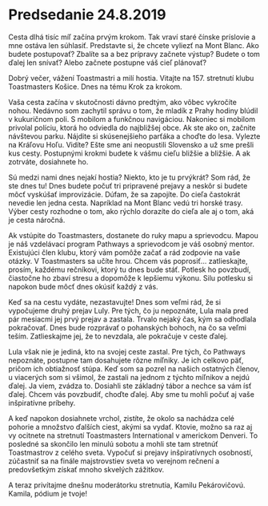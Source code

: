 # Predsedanie 24.8.2019
Cesta dlhá tisíc míľ začína prvým krokom. Tak vraví staré čínske príslovie a mne ostáva len súhlasiť. Predstavte si, že chcete vyliezť na Mont Blanc. Ako budete postupovať? Zbalíte sa a bez prípravy začnete výstup? Budete o tom ďalej len snívať? Alebo začnete postupne váš cieľ plánovať?

Dobrý večer, vážení Toastmastri a milí hostia. Vitajte na 157. stretnutí klubu Toastmasters Košice. Dnes na tému Krok za krokom.

Vaša cesta začína v skutočnosti dávno predtým, ako vôbec vykročíte nohou. Nedávno som zachytil správu o tom, že mladík z Prahy hodiny blúdil v kukuričnom poli. S mobilom a funkčnou navigáciou. Nakoniec si mobilom privolal políciu, ktorá ho odviedla do najbližšej obce. Ak ste ako on, začnite návštevou parku. Nájdite si skúsenejšieho parťáka a choďte do lesa. Vylezte na Kráľovu Hoľu. Vidíte? Ešte sme ani neopustili Slovensko a už sme prešli kus cesty. Postupnými krokmi budete k vášmu cieľu bližšie a bližšie. A ak zotrváte, dosiahnete ho.

Sú medzi nami dnes nejakí hostia? Niekto, kto je tu prvýkrát? Som rád, že ste dnes tu! Dnes budete počuť tri pripravené prejavy a neskôr si budete môcť vyskúšať improvizácie. Dúfam, že sa zapojíte. Do cieľa častokrát nevedie len jedna cesta. Napríklad na Mont Blanc vedú tri horské trasy. Výber cesty rozhodne o tom, ako rýchlo dorazíte do cieľa ale aj o tom, aká je cesta náročná.

Ak vstúpite do Toastmasters, dostanete do ruky mapu a sprievodcu. Mapou je náš vzdelávací program Pathways a sprievodcom je váš osobný mentor. Existujúci člen klubu, ktorý vám pomôže začať a rád zodpovie na vaše otázky. V Toastmasters sa učíte hrou. Chcem vás poprosiť... zatlieskajte, prosím, každému rečníkovi, ktorý tu dnes bude stáť. Potlesk ho povzbudí, čiastočne ho zbaví stresu a dopomôže k lepšiemu výkonu. Silu potlesku si napokon bude môcť dnes okúsiť každý z vás.

Keď sa na cestu vydáte, nezastavujte! Dnes som veľmi rád, že si vypočujeme druhý prejav Luly. Pre tých, čo ju nepoznáte, Lula mala pred pár mesiacmi jej prvý prejav a zastala. Trvalo nejaký čas, kým sa odhodlala pokračovať. Dnes bude rozprávať o pohanských bohoch, na čo sa veľmi teším. Zatlieskajme jej, že to nevzdala, ale pokračuje v ceste ďalej.

Lula však nie je jediná, kto na svojej ceste zastal. Pre tých, čo Pathways nepoznáte, postupne tam dosahujete rôzne míľniky. Je ich celkovo päť, pričom ich obtiažnosť stúpa. Keď som sa pozrel na našich ostatných členov, u viacerých som si všimol, že zastali na jednom z týchto míľnikov a nejdú ďalej. Ja viem, zvádza to. Dosiahli ste základný tábor a nechce sa vám ísť ďalej. Chcem vás povzbudiť, choďte ďalej. Aby sme tu mohli počuť aj vaše inšpiratívne príbehy.

A keď napokon dosiahnete vrchol, zistíte, že okolo sa nachádza celé pohorie a množstvo ďalších ciest, akými sa vydať. Ktovie, možno sa raz aj vy ocitnete na stretnutí Toastmasters International v americkom Denveri. To posledné sa skončilo len minulú sobotu a mohli ste tam stretnúť Toastmastrov z celého sveta. Vypočuť si prejavy inšpiratívnych osobností, zúčastniť sa na finále majstrovstiev sveta vo verejnom rečnení a predovšetkým získať mnoho skvelých zážitkov.

A teraz privítajme dnešnu moderátorku stretnutia, Kamilu Pekárovičovú. Kamila, pódium je tvoje!
